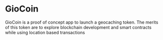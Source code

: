 # GioCoin




GioCoin is a proof of concept app to launch a geocaching token. The merits of this token are to explore blockchain development and smart contracts while using location based transactions 